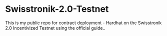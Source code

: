 # Swisstronik-2.0-Testnet
This is my public repo for contract deployment - Hardhat on the Swisstronik 2.0 Incentivized Testnet using the official guide..
